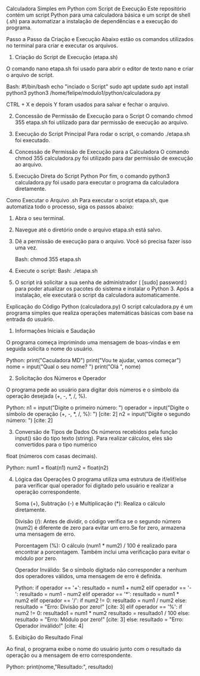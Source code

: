 Calculadora Simples em Python com Script de Execução
Este repositório contém um script Python para uma calculadora básica e um script de shell (.sh) 
para automatizar a instalação de dependências e a execução do programa.

Passo a Passo da Criação e Execução
Abaixo estão os comandos utilizados no terminal para criar e executar os arquivos.

1. Criação do Script de Execução (etapa.sh)

  O comando 
  nano etapa.sh foi usado para abrir o editor de texto nano e criar o arquivo de script.
  
  Bash:
  #!/bin/bash
  echo "inciado o Script"
  sudo apt update
  sudo apt install python3
  python3 /home/felipe/modulo1/python/calculadora.py

  CTRL + X e depois Y foram usados para salvar e fechar o arquivo. 

2. Concessão de Permissão de Execução para o Script O comando 
  chmod 355 etapa.sh foi utilizado para dar permissão de execução ao arquivo. 

4. Execução do Script Principal
  Para rodar o script, o comando ./etapa.sh foi executado.

5. Concessão de Permissão de Execução para a Calculadora
  O comando chmod 355 calculadora.py foi utilizado para dar permissão de execução ao arquivo.

6. Execução Direta do Script Python
Por fim, o comando python3 calculadora.py foi usado para executar o programa da calculadora diretamente. 

Como Executar o Arquivo .sh
Para executar o script etapa.sh, que automatiza todo o processo, siga os passos abaixo:

1. Abra o seu terminal.

2. Navegue até o diretório onde o arquivo etapa.sh está salvo.

3. Dê a permissão de execução para o arquivo. Você só precisa fazer isso uma vez.

   Bash: chmod 355 etapa.sh

4. Execute o script:
   Bash: ./etapa.sh

5. O script irá solicitar a sua senha de administrador (
   [sudo] password:) para poder atualizar os pacotes do sistema e instalar o Python 3.
   Após a instalação, ele executará o script da calculadora automaticamente.


Explicação do Código Python (calculadora.py)
O script calculadora.py é um programa simples que realiza operações matemáticas básicas 
com base na entrada do usuário.

1. Informações Iniciais e Saudação

  O programa começa imprimindo uma mensagem de boas-vindas e em seguida solicita o nome do usuário. 

  Python:
  print("Caculadora MD")
  print("Vou te ajudar, vamos começar")
  nome = input("Qual o seu nome? ")
  print("Olá ", nome)


2. Solicitação dos Números e Operador

  O programa pede ao usuário para digitar dois números e o símbolo da operação desejada (+, -, *, /, %). 

  Python:
  n1 = input("Digite o primeiro número: ")
  operador = input("Digite o símbolo de operação (+, -, *, /, %): ") [cite: 2]
  n2 = input("Digite o segundo número: ") [cite: 2]

3. Conversão de Tipos de Dados
  Os números recebidos pela função input() são do tipo texto (string).
  Para realizar cálculos, eles são convertidos para o tipo numérico 

  float (números com casas decimais). 

  Python:
  num1 = float(n1)
  num2 = float(n2)

4. Lógica das Operações
   O programa utiliza uma estrutura de 
   if/elif/else para verificar qual operador foi digitado pelo usuário e realizar a operação correspondente.

   Soma (+), Subtração (-) e Multiplicação (*): Realiza o cálculo diretamente.

   Divisão (/): Antes de dividir, o código verifica se o segundo número (num2) é diferente de zero
   para evitar um erro.Se for zero, armazena uma mensagem de erro.

   Porcentagem (%): O cálculo (num1 * num2) / 100 é realizado para encontrar a porcentagem. Também
   inclui uma verificação para evitar o módulo por zero.

   Operador Inválido: Se o símbolo digitado não corresponder a nenhum dos operadores válidos,
   uma mensagem de erro é definida.

   Python:
   if operador == '+':
  resultado = num1 + num2
elif operador == '-':
  resultado = num1 - num2
elif operador == '*':
  resultado = num1 * num2
elif operador == '/':
  if num2 != 0:
    resultado = num1 / num2
  else:
    resultado = "Erro: Divisão por zero!" [cite: 3]
elif operador == '%':
  if num2 != 0:
    resultado1 = num1 * num2
    resultado = resultado1  / 100
  else:
    resultado = "Erro: Módulo por zero!" [cite: 3]
else:
    resultado = "Erro: Operador inválido!" [cite: 4]

6. Exibição do Resultado Final

  Ao final, o programa exibe o nome do usuário junto com o resultado da operação ou a mensagem de erro correspondente.
  
  Python:
  print(nome,"Resultado:", resultado)

  

